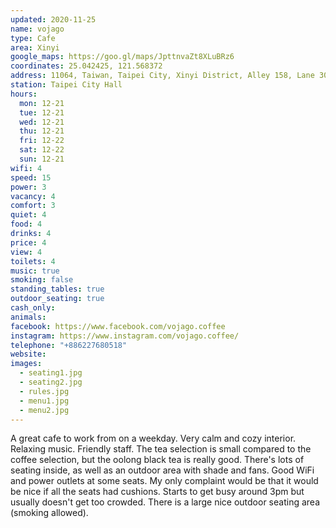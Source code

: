 ```yaml
---
updated: 2020-11-25
name: vojago
type: Cafe
area: Xinyi
google_maps: https://goo.gl/maps/JpttnvaZt8XLuBRz6
coordinates: 25.042425, 121.568372
address: 11064, Taiwan, Taipei City, Xinyi District, Alley 158, Lane 30, Yongji Road, 9號1樓
station: Taipei City Hall
hours:
  mon: 12-21
  tue: 12-21
  wed: 12-21
  thu: 12-21
  fri: 12-22
  sat: 12-22
  sun: 12-21
wifi: 4
speed: 15
power: 3
vacancy: 4
comfort: 3
quiet: 4
food: 4
drinks: 4
price: 4
view: 4
toilets: 4
music: true
smoking: false
standing_tables: true
outdoor_seating: true
cash_only: 
animals: 
facebook: https://www.facebook.com/vojago.coffee
instagram: https://www.instagram.com/vojago.coffee/
telephone: "+886227680518"
website: 
images:
  - seating1.jpg
  - seating2.jpg
  - rules.jpg
  - menu1.jpg
  - menu2.jpg
---
```


A great cafe to work from on a weekday. Very calm and cozy interior. Relaxing music. Friendly staff. The tea selection is small compared to the coffee selection, but the oolong black tea is really good. There's lots of seating inside, as well as an outdoor area with shade and fans. Good WiFi and power outlets at some seats. My only complaint would be that it would be nice if all the seats had cushions. Starts to get busy around 3pm but usually doesn't get too crowded. There is a large nice outdoor seating area (smoking allowed).
